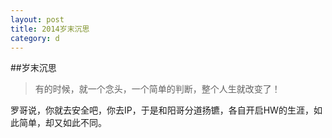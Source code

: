 ```yaml
---
layout: post
title: 2014岁末沉思
category: d
---
```


##岁末沉思


>有的时候，就一个念头，一个简单的判断，整个人生就改变了！


罗哥说，你就去安全吧，你去IP，于是和阳哥分道扬镳，各自开启HW的生涯，如此简单，却又如此不同。